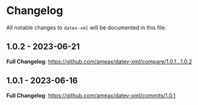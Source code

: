 # Changelog

All notable changes to `datev-xml` will be documented in this file.

## 1.0.2 - 2023-06-21

**Full Changelog**: https://github.com/ameax/datev-xml/compare/1.0.1...1.0.2

## 1.0.1 - 2023-06-16

**Full Changelog**: https://github.com/ameax/datev-xml/commits/1.0.1

